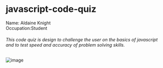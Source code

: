 # javascript-code-quiz
Name: Aldaine Knight<br>
Occupation:Student<br>

###### This code quiz is design to challenge the user on the basics of javascript and to test speed and accuracy of problem solving skills.


![image](https://user-images.githubusercontent.com/57713429/134105939-bf191341-78c1-449f-a421-b2cb298830b4.png)




